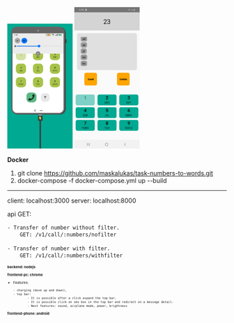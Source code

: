 
<img src="https://github.com/maskalukas/task-numbers-to-words/blob/main/PHONE_ON_CHROME.PNG" width="150px">
<img src="https://github.com/maskalukas/task-numbers-to-words/blob/main/ANDROID.jpg" width="150px">


**Docker**
1) git clone https://github.com/maskalukas/task-numbers-to-words.git
2) docker-compose -f docker-compose.yml up --build
-------------------------------------------------------------------------
client: localhost:3000
server: localhost:8000
        
api GET:    

    - Transfer of number without filter.
        GET: /v1/call/:numbers/nofilter

    - Transfer of number with filter.
        GET: /v1/call/:numbers/withfilter

<div style="font-size: 8px">
<b>backend: nodejs</b>
        
<b>frontend-pc: chrome</b>
        
 -  Features: 
        
        - charging (move up and down), 
        - top bar:
                - It is possible after a click expand the top bar.
                - It is possible click on sms box in the top bar and redirect on a message detail.
                - Next features: sound, airplane mode, power, brightness
        
        
<b>frontend-phone: android</b>
</div>



